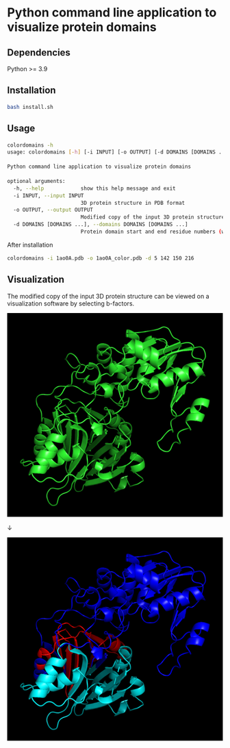 # Python command line application to visualize protein domains

## Dependencies

Python >= 3.9

## Installation

```bash
bash install.sh
```

## Usage

```bash
colordomains -h
usage: colordomains [-h] [-i INPUT] [-o OUTPUT] [-d DOMAINS [DOMAINS ...]]

Python command line application to visualize protein domains

optional arguments:
  -h, --help            show this help message and exit
  -i INPUT, --input INPUT
                        3D protein structure in PDB format
  -o OUTPUT, --output OUTPUT
                        Modified copy of the input 3D protein structure
  -d DOMAINS [DOMAINS ...], --domains DOMAINS [DOMAINS ...]
                        Protein domain start and end residue numbers (whitespace separated)
```

After installation

```bash
colordomains -i 1ao0A.pdb -o 1ao0A_color.pdb -d 5 142 150 216
```

## Visualization

The modified copy of the input 3D protein structure can be viewed on a visualization software by selecting b-factors. 

![Before](before.png)

↓

![After](after.png)

